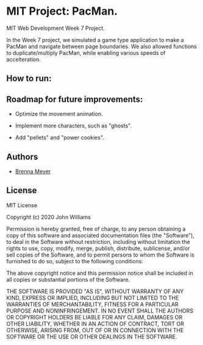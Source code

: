 # MIT Project: PacMan.

MIT Web Development Week 7 Project. 

In the Week 7 project, we simulated a game type application to make a PacMan and navigate between page boundaries. We also allowed functions to duplicate/multiply PacMan, while enabling various speeds of accelteration.

## How to run:


    
## Roadmap for future improvements:

- Optimize the movement animation.

- Implement more characters, such as "ghosts".

- Add "pellets" and "power cookies".


## Authors

- [Brenna Meyer](https://www.github.com/Bren129)


## License

MIT License

Copyright (c) 2020 John Williams

Permission is hereby granted, free of charge, to any person obtaining a copy
of this software and associated documentation files (the "Software"), to deal
in the Software without restriction, including without limitation the rights
to use, copy, modify, merge, publish, distribute, sublicense, and/or sell
copies of the Software, and to permit persons to whom the Software is
furnished to do so, subject to the following conditions:

The above copyright notice and this permission notice shall be included in all
copies or substantial portions of the Software.

THE SOFTWARE IS PROVIDED "AS IS", WITHOUT WARRANTY OF ANY KIND, EXPRESS OR
IMPLIED, INCLUDING BUT NOT LIMITED TO THE WARRANTIES OF MERCHANTABILITY,
FITNESS FOR A PARTICULAR PURPOSE AND NONINFRINGEMENT. IN NO EVENT SHALL THE
AUTHORS OR COPYRIGHT HOLDERS BE LIABLE FOR ANY CLAIM, DAMAGES OR OTHER
LIABILITY, WHETHER IN AN ACTION OF CONTRACT, TORT OR OTHERWISE, ARISING FROM,
OUT OF OR IN CONNECTION WITH THE SOFTWARE OR THE USE OR OTHER DEALINGS IN THE
SOFTWARE.

